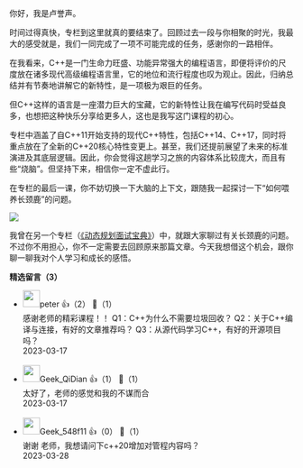 你好，我是卢誉声。

时间过得真快，专栏到这里就真的要结束了。回顾过去一段与你相聚的时光，我最大的感受就是，我们一同完成了一项不可能完成的任务，感谢你的一路相伴。

在我看来，C++是一门生命力旺盛、功能异常强大的编程语言，即便将评价的尺度放在诸多现代高级编程语言里，它的地位和流行程度也叹为观止。因此，归纳总结并有节奏地讲解它的新特性，是一项极为艰巨的任务。

但C++这样的语言是一座潜力巨大的宝藏，它的新特性让我在编写代码时受益良多，也想把这种快乐分享给更多人，这也是我写这门课程的初心。

专栏中涵盖了自C++11开始支持的现代C++特性，包括C++14、C++17，同时将重点放在了全新的C++20核心特性变更上。甚至，我们还提前展望了未来的标准演进及其底层逻辑。因此，你会觉得这趟学习之旅的内容体系比较庞大，而且有些“烧脑”。但坚持下来，相信你一定不虚此行。

在专栏的最后一课，你不妨切换一下大脑的上下文，跟随我一起探讨一下“如何喂养长颈鹿”的问题。

![](https://static001.geekbang.org/resource/image/41/e4/41ef0c1fba0f6079c7f73d7bab3ef4e4.jpg?wh=2937x1682)

我曾在另一个专栏（[《动态规划面试宝典》](https://time.geekbang.org/column/intro/100060501)）中，就跟大家聊过有关长颈鹿的问题。不过你不用担心，你不一定需要去回顾原来那篇文章。今天我想借这个机会，跟你聊一聊我对个人学习和成长的感悟。
<div><strong>精选留言（3）</strong></div><ul>
<li><img src="https://static001.geekbang.org/account/avatar/00/10/25/87/f3a69d1b.jpg" width="30px"><span>peter</span> 👍（2） 💬（1）<div>感谢老师的精彩课程！！
Q1：C++为什么不需要垃圾回收？
Q2：关于C++编译与连接，有好的文章推荐吗？
Q3：从源代码学习C++，有好的开源项目吗？</div>2023-03-17</li><br/><li><img src="https://static001.geekbang.org/account/avatar/00/1a/db/f1/1015328a.jpg" width="30px"><span>Geek_QiDian</span> 👍（1） 💬（1）<div>太好了，老师的感觉和我的不谋而合</div>2023-03-17</li><br/><li><img src="" width="30px"><span>Geek_548f11</span> 👍（0） 💬（1）<div>谢谢 老师，我想请问下c++20增加对管程内容吗？</div>2023-03-28</li><br/>
</ul>